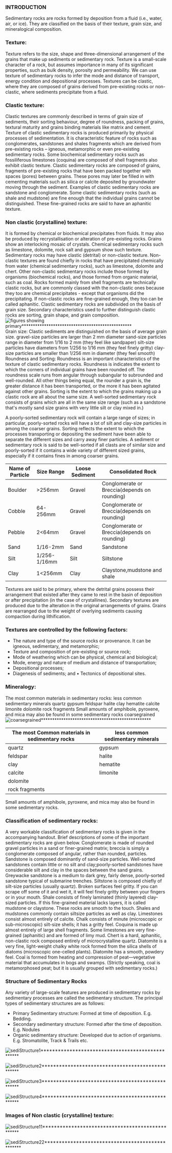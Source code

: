 ### INTRODUCTION
Sedimentary rocks are rocks formed by deposition from a fluid (i.e., water, air, or ice). They are classified on the basis of their texture, grain size, and mineralogical composition.
### Texture:
Texture refers to the size, shape and three-dimensional arrangement of the grains that make up sediments or sedimentary rock. Texture is a small-scale character of a rock, but assumes importance in many of its significant properties, such as bulk density, porosity and permeability. We can use texture of sedimentary rocks to infer the mode and distance of transport, energy condition and depositional processes.
Textures can be clastic, where they are composed of grains derived from pre-existing rocks or non-clastic, where sediments precipitate from a fluid. 
### Clastic texture:
Clastic textures are commonly described in terms of grain size of sediments, their sorting behaviour, degree of roundness, packing of grains, textural maturity and grains binding materials like matrix and cement. Texture of clastic sedimentary rocks is produced primarily by physical processes of sedimentation. It is characteristic feature of rocks such as conglomerates, sandstones and shales fragments which are derived from pre-existing rocks – igneous, metamorphic or even pre-existing sedimentary rocks. Some biochemical sedimentary rocks such as fossiliferous limestones (coquina) are composed of shell fragments also exhibit clastic texture. Clastic sedimentary rocks are composed of grains, fragments of pre-existing rocks that have been packed together with spaces (pores) between grains. These pores may later be filled in with cementing materials such as silica or calcite deposited by groundwater moving through the sediment. 
Examples of clastic sedimentary rocks are sandstone and conglomerate. Some clastic sedimentary rocks (such as shale and mudstone) are fine enough that the individual grains cannot be distinguished.
These fine-grained rocks are said to have an aphanitic texture.
 ### Non clastic (crystalline) texture:
 It is formed by chemical or biochemical precipitates from fluids. It may also be produced by recrystallisation or alteration of pre-existing rocks. Grains show an interlocking mosaic of crystals. Chemical sedimentary rocks such as limestone, dolomite, rock salt and gypsum show such texture.
 Sedimentary rocks may have clastic (detrital) or non-clastic texture. 
Non-clastic textures are found chiefly in rocks that have precipitated chemically from water (chemical sedimentary rocks), such as limestone, dolomite and chert. Other non-clastic sedimentary rocks include those formed by organisms (biochemical rocks), and those formed from organic material, such as coal. 
Rocks formed mainly from shell fragments are technically clastic rocks, but are commonly classed with the non-clastic ones because they too are chemical precipitates - except that organisms did the precipitating. If non-clastic rocks are fine-grained enough, they too can be called aphanitic.
Clastic sedimentary rocks are subdivided on the basis of grain size. Secondary characteristics used to further distinguish clastic rocks are sorting, grain shape, and grain composition.<br>
![figures showing primary*************************************************](images/figures_showing_primary.jpg)
<br>Grain size:
Clastic sediments are distinguished on the basis of average grain size.
gravel-size particles are larger than 2 mm diameter
sand-size particles range in diameter from 1/16 to 2 mm (they feel like sandpaper)
silt-size particles have diameters from 1/256 to 1/16 mm (they feel finely gritty)
clay-size particles are smaller than 1/256 mm in diameter (they feel smooth)
Roundness and Sorting:
Roundness is an important characteristics of the texture of clastic sedimentary rocks. Roundness is indicates the extent to which the corners of individual grains have been rounded off. The roundness scale runs from angular through subangular to subrounded and well-rounded. All other things being equal, the rounder a grain is, the greater distance it has been transported, or the more it has been agitated against other grains.
Sorting is the extent to which the grains making up a clastic rock are all about the same size.
 A well-sorted sedimentary rock consists of grains which are all in the same size range (such as a sandstone that's mostly sand size grains with very little silt or clay mixed in.) 

A poorly-sorted sedimentary rock will contain a large range of sizes; in particular, poorly-sorted rocks will have a lot of silt and clay-size particles in among the coarser grains. 
Sorting reflects the extent to which the processes transporting or depositing the sediment have been able to separate the different sizes and carry away finer particles.
A sediment or sedimentary rock is said to be well-sorted if all clasts are of similar size and poorly-sorted if it contains a wide variety of different sized grains, especially if it contains fines in among coarser grains.

|Name of Particle |Size Range |Loose Sediment |Consolidated Rock |
|---|---|--|--|
|Boulder|>256mm | Gravel |Conglomerate or Breccia(depends on rounding) |
|Cobble|64-256mm | Gravel |Conglomerate or Breccia(depends on rounding) |
|Pebble|2<64mm | Gravel |Conglomerate or Breccia(depends on rounding) |
|Sand|1/16-2mm | Sand |Sandstone |
|Silt|1/256-1/16mm | Silt |Siltstone |
|Clay|1<256mm | Clay |Claystone,mudstone and shale |
Textures are said to be primary, where the detrital grains possess their arrangement that existed after they came to rest in the basin of deposition or after precipitation (in the case of crystallines). Secondary textures are produced due to the alteration in the original arrangements of grains. Grains are rearranged due to the weight of overlying sediments causing compaction during lithification.
### Textures are controlled by the following factors: 
-  The nature and type of the source rocks or provenance. It can be igneous, sedimentary, and metamorphic;
- Texture and composition of pre-existing or source rock; 
- Mode of weathering which can be physical, chemical and biological; 
- Mode, energy and nature of medium and distance of transportation; 
- Depositional processes; 
- Diagenesis of sediments; and • Tectonics of depositional sites.
### Mineralogy: 
The most common materials in sedimentary rocks: less common sedimentary minerals quartz gypsum feldspar halite clay hematite calcite limonite dolomite rock fragments Small amounts of amphibole, pyroxene, and mica may also be found in some sedimentary rocks
coarsegrained
![coarsegrained*************************************************](images/coarsegrained.jpg)


|The most Common materials in sedimentary rocks|less common sedimentary minerals|
|--|--|
| quartz|gypsum|
| feldspar|halite|
| clay|hematite |
| calcite|limonite|
|dolomite| |
|rock fragments| |
Small amounts of amphibole, pyroxene, and mica may also be found in some sedimentary rocks.
### Classification of sedimentary rocks:
A very workable classification of sedimentary rocks is given in the accompanying handout. Brief descriptions of some of the important sedimentary rocks are given below.
Conglomerate is made of rounded gravel particles in a sand or finer-grained matrix; breccia is simply a conglomerate composed of angular, rather than rounded, particles.
Sandstone is composed dominantly of sand-size particles. Well-sorted sandstones contain little or no silt and clay;poorly-sorted sandstones have considerable silt and clay in the spaces between the sand grains.
 Greywacke sandstone is a medium to dark grey, fairly dense, poorly-sorted sandstone typical of submarine trenches.
Siltstone is composed chiefly of silt-size particles (usually quartz). Broken surfaces feel gritty. If you can scrape off some of it and wet it, it will feel finely gritty between your fingers or in your mouth.
Shale consists of finely laminated (thinly layered) clay-sized particles. If this fine-grained material lacks layers, it is called mudstone or claystone. These rocks are smooth to the touch. Shales and mudstones commonly contain siltsize particles as well as clay.
Limestones consist almost entirely of calcite. Chalk consists of minute (microscopic or sub-microscopic) silt-size
shells; it has a gritty feel. Coquina is made up almost entirely of large shell fragments. Some limestones are very fine-grained (aphanitic) and are formed of limy mud.
Chert is a hard, aphanitic, non-clastic rock composed entirely of microcrystalline quartz. Diatomite is a very fine, light-weight chalky white rock formed from the silica shells of diatoms (microscopic one-celled plants). Diatomite has a smooth, powdery feel.
Coal is formed from heating and compression of peat––vegetative material that accumulates in bogs and swamps.
(Strictly speaking, coal is metamorphosed peat; but it is usually grouped with sedimentary rocks.)

### Structure of Sedimentary Rocks

Any variety of large-scale features are produced in sedimentary rocks by sedimentary processes are called the sedimentary structure. The principal types of sedimentary structures are as follows:
- Primary Sedimentary structure: Formed at time of deposition. E.g. Bedding.
- Secondary sedimentary structure: Formed after the time of deposition. E.g. Nodules
- Organic sedimentary structure: Developed due to action of organisms. E.g. Stromatolite, Track & Trails etc.

![sediStructure1*************************************************](images/sediStructure1.jpg)

![sediStructure2*************************************************](images/sediStructure2.jpg)

![sediStructure3*************************************************](images/sediStructure3.jpg)

![sediStructure4*************************************************](images/sediStructure4.jpg)
### Images of Non clastic (crystalline) texture:

![sediStructure11*************************************************](images/sediStructure11.jpg)

![sediStructure22*************************************************](images/sediStructure22.jpg)
